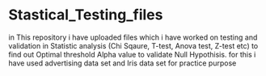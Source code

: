 # Stastical_Testing_files
in This repository i have uploaded files which i have worked on testing and validation in Statistic analysis (Chi Sqaure, T-test, Anova test, Z-test etc)
to find out Optimal threshold Alpha value to validate Null Hypothisis. 
for this i have used advertising data set and Iris data set for practice purpose 
